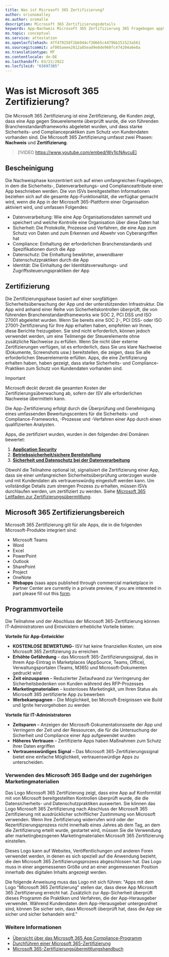 ```yaml
---
title: Was ist Microsoft 365 Zertifizierung?
author: orionomalley
ms.author: oromalle
description: Microsoft 365 Zertifizierungsdetails
keywords: App-Nachweis Microsoft 365 Zertifizierung 365 Fragebogen appSource
ms.topic: conceptual
ms.service: attestation
ms.openlocfilehash: 47f479258f2bb944cf30665c4479bb151523a561
ms.sourcegitcommit: af065aeee2812a85ead9e0de968fc474204a6e8a
ms.translationtype: MT
ms.contentlocale: de-DE
ms.lasthandoff: 03/22/2022
ms.locfileid: "63697385"
---
```

# <a name="what-is-microsoft-365-certification"></a>Was ist Microsoft 365 Zertifizierung?

Die Microsoft 365 Zertifizierung ist eine Zertifizierung, die Kunden zeigt, dass eine App gegen Steuerelemente überprüft wurde, die von führenden Branchenstandardframeworks abgeleitet wurden, und dass starke Sicherheits- und Compliancepraktiken zum Schutz von Kundendaten vorhanden sind. Die Microsoft 365 Zertifizierung umfasst zwei Phasen: **Nachweis** und **Zertifizierung**.

>[!VIDEO https://www.youtube.com/embed/Wv1lcNAycuE]


## <a name="attestation"></a>Bescheinigung

Die Nachweisphase konzentriert sich auf einen umfangreichen Fragebogen, in dem die Sicherheits-, Datenverarbeitungs- und Complianceattribute einer App beschrieben werden. Die von ISVs bereitgestellten Informationen beziehen sich auf die gesamte App-Funktionalität, die verfügbar gemacht wird, wenn die App in der Microsoft 365-Plattform einer Organisation aktiviert wird, und umfassen Folgendes:

- Datenverarbeitung: Wie eine App Organisationsdaten sammelt und speichert und welche Kontrolle eine Organisation über diese Daten hat
- Sicherheit: Die Protokolle, Prozesse und Verfahren, die eine App zum Schutz von Daten und zum Erkennen und Abwehr von Cyberangriffen hat
- Compliance: Einhaltung der erforderlichen Branchenstandards und Spezifikationen durch die App
- Datenschutz: Die Einhaltung bewährter, anwendbarer Datenschutzpraktiken durch die App
- Identität: Die Einhaltung der Identitätsverwaltungs- und Zugriffssteuerungspraktiken der App


## <a name="certification"></a>Zertifizierung

Die Zertifizierungsphase basiert auf einer sorgfältigen Sicherheitsüberwachung der App und der unterstützenden Infrastruktur. Die App wird anhand einer Reihe von Sicherheitskontrollen überprüft, die von führenden Branchenstandardframeworks wie SOC 2, PCI DSS und ISO 27001 abgeleitet wurden. Wenn Sie bereits eine SOC 2-, PCI DSS- oder ISO 27001-Zertifizierung für Ihre App erhalten haben, empfehlen wir Ihnen, diese Berichte freizugeben. Sie sind nicht erforderlich, können jedoch verwendet werden, um eine Teilmenge der Steuerelemente ohne zusätzliche Nachweise zu erfüllen. Wenn Sie nicht über externe Zertifizierungen verfügen, ist es erforderlich, dass Sie uns klare Nachweise (Dokumente, Screenshots usw.) bereitstellen, die zeigen, dass Sie alle erforderlichen Steuerelemente erfüllen. Apps, die eine Zertifizierung erhalten haben, haben gezeigt, dass starke Sicherheits- und Compliance-Praktiken zum Schutz von Kundendaten vorhanden sind. 

> [!IMPORTANT]
> Microsoft deckt derzeit die gesamten Kosten der Zertifizierungsüberwachung ab, sofern der ISV alle erforderlichen Nachweise übermitteln kann.

Die App-Zertifizierung erfolgt durch die Überprüfung und Genehmigung eines umfassenden Bewertungscenters für die Sicherheits- und Compliance-Frameworks, -Prozesse und -Verfahren einer App durch einen qualifizierten Analysten. 

Apps, die zertifiziert wurden, wurden in den folgenden drei Domänen bewertet:
1.  [**Application Security**]( https://docs.microsoft.com/microsoft-365-app-certification/docs/certification-submission-guide#application-security)
1.  [**Betriebssicherheit/sichere Bereitstellung**]( https://docs.microsoft.com/microsoft-365-app-certification/docs/certification-submission-guide#operational-security)
1.  [**Sicherheit und Datenschutz bei der Datenverarbeitung**]( https://docs.microsoft.com/microsoft-365-app-certification/docs/certification-submission-guide#data-handling-security-and-privacy)

Obwohl die Teilnahme optional ist, signalisiert die Zertifizierung einer App, dass sie einer umfangreichen Sicherheitsüberprüfung unterzogen wurde und mit Kundendaten als vertrauenswürdig eingestuft werden kann. Um vollständige Details zum strengen Prozess zu erhalten, müssen ISVs durchlaufen werden, um zertifiziert zu werden. Siehe [Microsoft 365 Leitfaden zur Zertifizierungsübermittlung](https://docs.microsoft.com/microsoft-365-app-certification/docs/certification-submission-guide).

## <a name="microsoft-365-certification-scope"></a>Microsoft 365 Zertifizierungsbereich

Microsoft 365 Zertifizierung gilt für alle Apps, die in die folgenden Microsoft-Produkte integriert sind:
- Microsoft Teams
- Word
- Excel
- PowerPoint
- Outlook
- SharePoint
- Project
- OneNote
- **Webapps** (saas apps published through commercial marketplace in Partner Center are currently in a private preview, if you are interested in part please fill out this [form](https://forms.microsoft.com/Pages/ResponsePage.aspx?id=v4j5cvGGr0GRqy180BHbR3Om82jEdWlAkFiVJRhmM_xUQkY0SjVVOVVLR0RUN0RYNlRWMDRTSjVQRy4u).

## <a name="program-benefits"></a>Programmvorteile
Die Teilnahme und der Abschluss der Microsoft 365-Zertifizierung können IT-Administratoren und Entwicklern erhebliche Vorteile bieten:

**Vorteile für App-Entwickler**
-   **KOSTENLOSE BEWERTUNG**– ISV hat keine finanziellen Kosten, um eine Microsoft 365 Zertifizierung zu erreichen
-   **Erhöhte Gefährdung** – das Microsoft 365-Zertifizierungssignal, das in Ihrem App-Eintrag in Marketplaces (AppSource, Teams, Office), Verwaltungsportalen (Teams, M365) und Microsoft-Dokumenten gedruckt wird
-   **Zeit einzusparen** – Reduzierter Zeitaufwand zur Verringerung der Sicherheitsbedenken von Kunden während des RFP-Prozesses 
- **Marketingmaterialien** – kostenloses Marketingkit, um Ihren Status als Microsoft 365 zertifizierte App zu bewerben
- **Werbekampagnen** – Die Möglichkeit, bei Microsft-Ereignissen wie Build und Ignite hervorgehoben zu werden

**Vorteile für IT-Administratoren**
- **Zeitsparen** – Anzeigen der Microsoft-Dokumentationsseite der App und Verringern der Zeit und der Ressourcen, die für die Untersuchung der Sicherheit und Compliance einer App aufgewendet wurden 
-   **Höheres Vertrauen** – Zertifizierte Apps haben Maßnahmen zum Schutz Ihrer Daten ergriffen 
-   **Vertrauenswürdiges Signal** – Das Microsoft 365-Zertifizierungssignal bietet eine einfache Möglichkeit, vertrauenswürdige Apps zu unterscheiden.


### <a name="using-the-microsoft-365-badge-and-associated-marketing-materials"></a>Verwenden des Microsoft 365 Badge und der zugehörigen Marketingmaterialien
Das Logo Microsoft 365 Zertifizierung zeigt, dass eine App auf Konformität mit von Microsoft bereitgestellten Kontrollen überprüft wurde, die die Datensicherheits- und Datenschutzpraktiken auswerten. Sie können das Logo Microsoft 365 Zertifizierung nach Abschluss der Microsoft 365 Zertifizierung mit ausdrücklicher schriftlicher Zustimmung von Microsoft verwenden. Wenn Ihre Zertifizierung widerrufen wird oder der Rezertifizierungsprozess nicht innerhalb eines Jahres ab dem Tag, an dem die Zertifizierung erteilt wurde, gestartet wird, müssen Sie die Verwendung aller marketingbezogenen Marketingmaterialien Microsoft 365 Zertifizierung einstellen. 

Dieses Logo kann auf Websites, Veröffentlichungen und anderen Foren verwendet werden, in denen es sich speziell auf die Anwendung bezieht, die den Microsoft 365 Zertifizierungsprozess abgeschlossen hat. Das Logo muss in einer angemessenen Größe und an einer angemessenen Position innerhalb des digitalen Inhalts angezeigt werden. 

Die folgende Anweisung muss das Logo mit sich führen: "Apps mit dem Logo "Microsoft 365 Zertifizierung" stellen dar, dass diese App Microsoft 365 Zertifizierung erreicht hat. Zusätzlich zur App-Sicherheit überprüft dieses Programm die Praktiken und Verfahren, die der App-Herausgeber verwendet. Während Kundendaten dem App-Herausgeber untergeordnet sind, können Sie sicher sein, dass Microsoft überprüft hat, dass die App sie sicher und sicher behandeln wird."


### <a name="learn-more"></a>Weitere Informationen
* [Übersicht über das Microsoft 365 App Compliance-Programm](~/overview.md)  
* [Durchführen einer Microsoft 365-Zertifizierung](~/docs/certification.md)  
* [Microsoft 365-Zertifizierungsübermittlungshandbuch](~/docs/certification-submission-guide.md)

